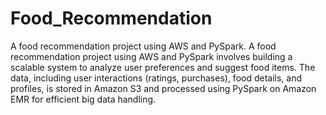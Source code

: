 # Food_Recommendation
A food recommendation project using AWS and PySpark.
A food recommendation project using AWS and PySpark involves building a scalable system to analyze user preferences and suggest food items. The data, including user interactions (ratings, purchases), food details, and profiles, is stored in Amazon S3 and processed using PySpark on Amazon EMR for efficient big data handling.
